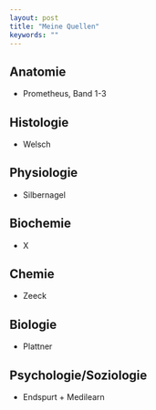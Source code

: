 ```yaml
---
layout: post
title: "Meine Quellen"
keywords: ""
---
```

## Anatomie
- Prometheus, Band 1-3

## Histologie
- Welsch

## Physiologie
- Silbernagel

## Biochemie
- X

## Chemie
- Zeeck

## Biologie
- Plattner

## Psychologie/Soziologie
- Endspurt + Medilearn

